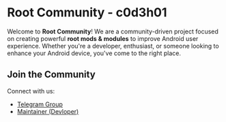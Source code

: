 # Root Community - c0d3h01

Welcome to **Root Community**! We are a community-driven project focused on creating powerful **root mods & modules** to improve Android user experience. Whether you're a developer, enthusiast, or someone looking to enhance your Android device, you've come to the right place.

## Join the Community

Connect with us:
- [Telegram Group](https://t.me/Androidtweaker)
- [Maintainer (Devloper)](https://t.me/c0d3h01)
